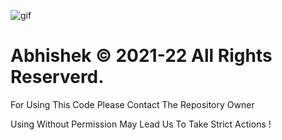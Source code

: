 ![gif](https://user-images.githubusercontent.com/84964362/121051300-fa3a8500-c7d6-11eb-8b24-9e5f3a6f077a.gif)
# Abhishek © 2021-22 All Rights Reserverd.

 For Using This Code Please Contact The Repository Owner

Using Without Permission May Lead Us To Take Strict Actions !
